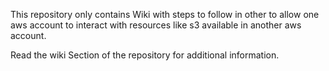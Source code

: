 This repository only contains Wiki with steps to follow in other to allow one aws account to interact with resources like s3 available in another aws account. 

Read the wiki Section of the repository for additional information. 
